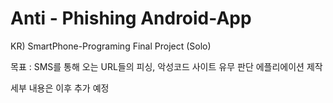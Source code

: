 # Anti - Phishing Android-App

KR)
SmartPhone-Programing Final Project (Solo)

목표 : SMS를 통해 오는 URL들의 피싱, 악성코드 사이트 유무 판단 에플리에이션 제작

세부 내용은 이후 추가 예정
